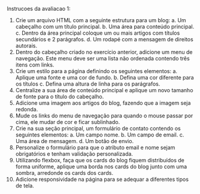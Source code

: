 Instrucoes da avaliacao 1:
1. Crie um arquivo HTML com a seguinte estrutura para um blog:
a. Um cabeçalho com um título principal.
b. Uma área para conteúdo principal.
c. Dentro da área principal coloque um ou mais artigos com títulos secundários
e 2 parágrafos.
d. Um rodapé com a mensagem de direitos autorais.
2. Dentro do cabeçalho criado no exercício anterior, adicione um menu de navegação.
Este menu deve ser uma lista não ordenada contendo três itens com links.
3. Crie um estilo para a página definindo os seguintes elementos:
a. Aplique uma fonte e uma cor de fundo.
b. Defina uma cor diferente para os títulos
c. Defina uma altura de linha para os parágrafos.
4. Centralize a sua área de conteúdo principal e aplique um novo tamanho de fonte
para o título do cabeçalho.
5. Adicione uma imagem aos artigos do blog, fazendo que a imagem seja redonda.
6. Mude os links do menu de navegação para quando o mouse passar por cima, ele
mudar de cor e ficar sublinhado.
7. Crie na sua seção principal, um formulário de contato contendo os seguintes
elementos:
a. Um campo nome.
b. Um campo de email.
c. Uma área de mensagem.
d. Um botão de envio.
8. Personalize o formulário para que o atributo email e nome sejam obrigatórios e
tenham validação personalizada.
9. Utilizando flexbox, faça que os cards do blog fiquem distribuídos de forma uniforme,
aplique uma borda nos cards do blog junto com uma sombra, arredonde os cards
dos cards.
10. Adicione responsividade na página para se adequar a diferentes tipos de tela.